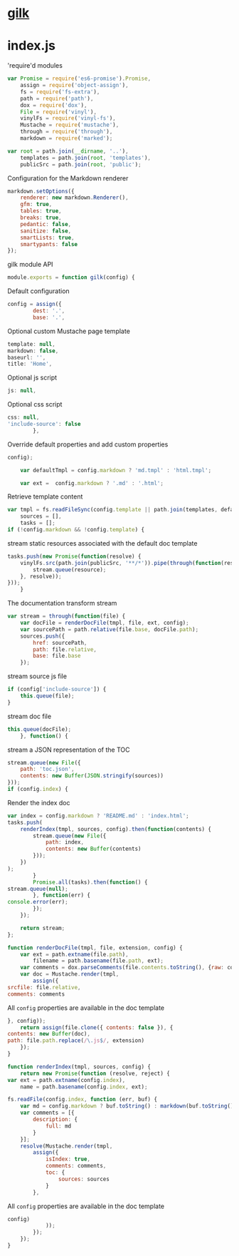 # [gilk](/docs/)


# index.js
'require'd modules
``` javascript
var Promise = require('es6-promise').Promise,
    assign = require('object-assign'),
    fs = require('fs-extra'),
    path = require('path'),
    dox = require('dox'),
    File = require('vinyl'),
    vinylFs = require('vinyl-fs'),
    Mustache = require('mustache'),
    through = require('through'),
    markdown = require('marked');

var root = path.join(__dirname, '..'),
    templates = path.join(root, 'templates'),
    publicSrc = path.join(root, 'public');
```
Configuration for the Markdown renderer
``` javascript
markdown.setOptions({
    renderer: new markdown.Renderer(),
    gfm: true,
    tables: true,
    breaks: true,
    pedantic: false,
    sanitize: false,
    smartLists: true,
    smartypants: false
});
```
gilk module API
``` javascript
module.exports = function gilk(config) {
```
Default configuration
``` javascript
config = assign({
        dest: '.',
        base: '.',
```
Optional custom Mustache page template
``` javascript
template: null,
markdown: false,
baseurl: '',
title: 'Home',
```
Optional js script
``` javascript
js: null,
```
Optional css script
``` javascript
css: null,
'include-source': false
        },
```
Override default properties and add custom properties
``` javascript
config);

    var defaultTmpl = config.markdown ? 'md.tmpl' : 'html.tmpl';

    var ext =  config.markdown ? '.md' : '.html';
```
Retrieve template content
``` javascript
var tmpl = fs.readFileSync(config.template || path.join(templates, defaultTmpl)).toString(),
    sources = [],
    tasks = [];
if (!config.markdown && !config.template) {
```
stream static resources associated with the default doc template
``` javascript
tasks.push(new Promise(function(resolve) {
    vinylFs.src(path.join(publicSrc, '**/*')).pipe(through(function(resource) {
        stream.queue(resource);
    }, resolve));
}));
    }
```
The documentation transform stream
``` javascript
var stream = through(function(file) {
    var docFile = renderDocFile(tmpl, file, ext, config);
    var sourcePath = path.relative(file.base, docFile.path);
    sources.push({
        href: sourcePath,
        path: file.relative,
        base: file.base
    });
```
stream source js file
``` javascript
if (config['include-source']) {
    this.queue(file);
}
```
stream doc file
``` javascript
this.queue(docFile);
    }, function() {
```
stream a JSON representation of the TOC
``` javascript
stream.queue(new File({
    path: 'toc.json',
    contents: new Buffer(JSON.stringify(sources))
}));
if (config.index) {
```
Render the index doc
``` javascript
var index = config.markdown ? 'README.md' : 'index.html';
tasks.push(
    renderIndex(tmpl, sources, config).then(function(contents) {
        stream.queue(new File({
            path: index,
            contents: new Buffer(contents)
        }));
    })
);
        }
        Promise.all(tasks).then(function() {
stream.queue(null);
        }, function(err) {
console.error(err);
        });
    });

    return stream;
};

function renderDocFile(tmpl, file, extension, config) {
    var ext = path.extname(file.path),
        filename = path.basename(file.path, ext);
    var comments = dox.parseComments(file.contents.toString(), {raw: config.markdown});
    var doc = Mustache.render(tmpl,
        assign({
srcfile: file.relative,
comments: comments
```
All `config` properties are available in the doc template
``` javascript
}, config));
    return assign(file.clone({ contents: false }), {
contents: new Buffer(doc),
path: file.path.replace(/\.js$/, extension)
    });
}

function renderIndex(tmpl, sources, config) {
    return new Promise(function (resolve, reject) {
var ext = path.extname(config.index),
    name = path.basename(config.index, ext);

fs.readFile(config.index, function (err, buf) {
    var md = config.markdown ? buf.toString() : markdown(buf.toString());
    var comments = [{
        description: {
            full: md
        }
    }];
    resolve(Mustache.render(tmpl,
        assign({
            isIndex: true,
            comments: comments,
            toc: {
                sources: sources
            }
        },
```
All `config` properties are available in the doc template
``` javascript
config)
            ));
        });
    });
}
```
